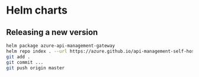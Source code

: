 # Helm charts

## Releasing a new version

```bash
helm package azure-api-management-gateway
helm repo index . --url https://azure.github.io/api-management-self-hosted-gateway/helm-charts/
git add .
git commit ...
git push origin master
```